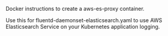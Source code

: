 Docker instructions to create a aws-es-proxy container. 

Use this for fluentd-daemonset-elasticsearch.yaml to use AWS Elasticsearch Service on your Kubernetes application logging.
